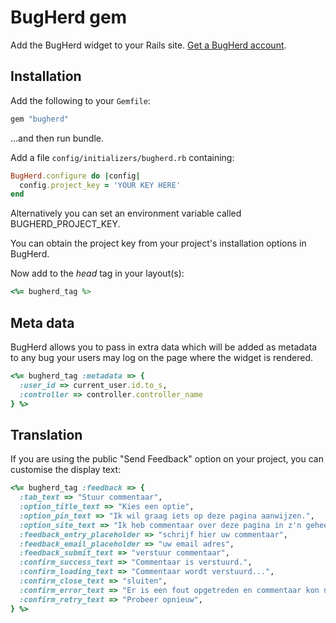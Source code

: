 # BugHerd gem

Add the BugHerd widget to your Rails site. [Get a BugHerd account](http://www.bugherd.com/).

## Installation

Add the following to your `Gemfile`:

```ruby
gem "bugherd"
```

...and then run bundle.

Add a file `config/initializers/bugherd.rb` containing:

```ruby
BugHerd.configure do |config|
  config.project_key = 'YOUR KEY HERE'
end
```

Alternatively you can set an environment variable called BUGHERD_PROJECT_KEY.

You can obtain the project key from your project's installation options in BugHerd.

Now add to the *head* tag in your layout(s):

```ruby
<%= bugherd_tag %>
```

## Meta data

BugHerd allows you to pass in extra data which will be added as metadata to any bug your users may log on the page where the widget is rendered.

```ruby
<%= bugherd_tag :metadata => {
  :user_id => current_user.id.to_s,
  :controller => controller.controller_name
} %>
```

## Translation

If you are using the public "Send Feedback" option on your project, you can customise the display text:

```ruby
<%= bugherd_tag :feedback => {
  :tab_text => "Stuur commentaar",
  :option_title_text => "Kies een optie",
  :option_pin_text => "Ik wil graag iets op deze pagina aanwijzen.",
  :option_site_text => "Ik heb commentaar over deze pagina in z'n geheel.",
  :feedback_entry_placeholder => "schrijf hier uw commentaar",
  :feedback_email_placeholder => "uw email adres",
  :feedback_submit_text => "verstuur commentaar",
  :confirm_success_text => "Commentaar is verstuurd.",
  :confirm_loading_text => "Commentaar wordt verstuurd...",
  :confirm_close_text => "sluiten",
  :confirm_error_text => "Er is een fout opgetreden en commentaar kon niet verstuurd worden.",
  :confirm_retry_text => "Probeer opnieuw",
} %>
```

